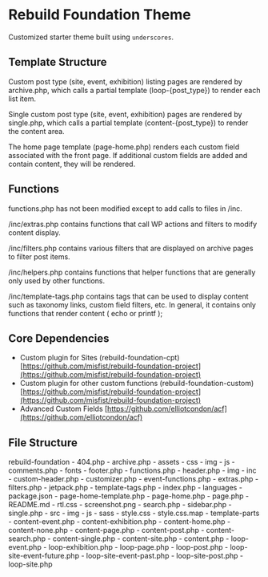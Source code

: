 Rebuild Foundation Theme
===

Customized starter theme built using `underscores`.

Template Structure
---------------

Custom post type (site, event, exhibition) listing pages are rendered by archive.php, which calls a partial template (loop-{post_type}) to render each list item.

Single custom post type (site, event, exhibition) pages are rendered by single.php, which calls a partial template (content-{post_type}) to render the content area.

The home page template (page-home.php) renders each custom field associated with the front page. If additional custom fields are added and contain content, they will be rendered.


Functions
---------------

functions.php has not been modified except to add calls to files in /inc. 

/inc/extras.php contains functions that call WP actions and filters to modify content display.

/inc/filters.php contains various filters that are displayed on archive pages to filter post items. 

/inc/helpers.php contains functions that helper functions that are generally only used by other functions.

/inc/template-tags.php contains tags that can be used to display content such as taxonomy links, custom field filters, etc. In general, it contains only functions that render content ( echo or printf );


Core Dependencies
---------------
* Custom plugin for Sites (rebuild-foundation-cpt) [https://github.com/misfist/rebuild-foundation-project](https://github.com/misfist/rebuild-foundation-project)
* Custom plugin for other custom functions (rebuild-foundation-custom) [https://github.com/misfist/rebuild-foundation-project](https://github.com/misfist/rebuild-foundation-project)
* Advanced Custom Fields [https://github.com/elliotcondon/acf](https://github.com/elliotcondon/acf)

File Structure
---------------

rebuild-foundation
    - 404.php
    - archive.php
    - assets
        - css
        - img
        - js
    - comments.php
    - fonts
    - footer.php
    - functions.php
    - header.php
    - img
    - inc
        - custom-header.php
        - customizer.php
        - event-functions.php
        - extras.php
        - filters.php
        - jetpack.php
        - template-tags.php
    - index.php
    - languages
    - package.json
    - page-home-template.php
    - page-home.php
    - page.php
    - README.md
    - rtl.css
    - screenshot.png
    - search.php
    - sidebar.php
    - single.php
    - src
        - img
        - js
        - sass
    - style.css
    - style.css.map
    - template-parts
        - content-event.php
        - content-exhibition.php
        - content-home.php
        - content-none.php
        - content-page.php
        - content-post.php
        - content-search.php
        - content-single.php
        - content-site.php
        - content.php
        - loop-event.php
        - loop-exhibition.php
        - loop-page.php
        - loop-post.php
        - loop-site-event-future.php
        - loop-site-event-past.php
        - loop-site-post.php
        - loop-site.php
